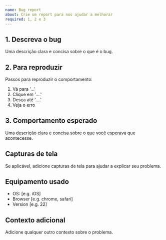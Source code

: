 ```yaml
---
name: Bug report
about: Crie um report para nos ajudar a melhorar
required: 1, 2 e 3
---
```


## 1. Descreva o bug

Uma descrição clara e concisa sobre o que é o bug.

## 2. Para reproduzir

Passos para reproduzir o comportamento:

1. Vá para '...'
2. Clique em '....'
3. Desça até '....'
4. Veja o erro

## 3. Comportamento esperado

Uma descrição clara e concisa sobre o que você esperava que acontecesse.

## Capturas de tela

Se aplicável, adicione capturas de tela para ajudar a explicar seu problema.

## Equipamento usado

* OS: [e.g. iOS]
* Browser [e.g. chrome, safari]
* Version [e.g. 22]

## Contexto adicional

Adicione qualquer outro contexto sobre o problema.
